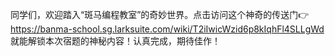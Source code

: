 同学们，欢迎踏入“斑马编程教室”的奇妙世界。点击访问这个神奇的传送门👉 https://banma-school.sg.larksuite.com/wiki/T2iIwicWzid6p8kIqhFl4SLLgWd 就能解锁本次宿题的神秘内容！认真完成，期待佳作！